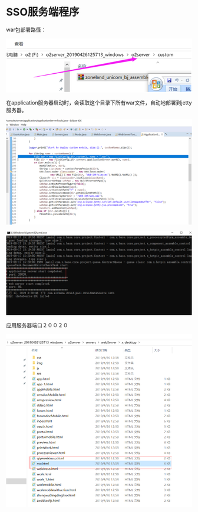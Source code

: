 # SSO服务端程序

war包部署路径：

![](../../../.gitbook/assets/image%20%2864%29.png)

在application服务器启动时，会读取这个目录下所有war文件，自动地部署到jetty服务器。 

![](../../../.gitbook/assets/image%20%28117%29.png)

![](../../../.gitbook/assets/image%20%2846%29.png)

应用服务器端口２００２０

![](../../../.gitbook/assets/image%20%28107%29.png)

